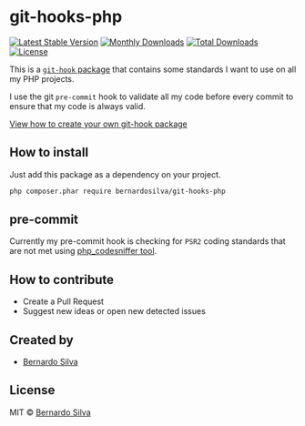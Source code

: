 # git-hooks-php

[![Latest Stable Version](https://poser.pugx.org/bernardosilva/git-hooks-php/v/stable)](https://packagist.org/packages/bernardosilva/git-hooks-php)
[![Monthly Downloads](https://poser.pugx.org/bernardosilva/git-hooks-php/d/monthly)](https://packagist.org/packages/bernardosilva/git-hooks-php)
[![Total Downloads](https://poser.pugx.org/bernardosilva/git-hooks-php/downloads)](https://packagist.org/packages/bernardosilva/git-hooks-php) 
[![License](https://img.shields.io/packagist/l/bernardosilva/git-hooks-php.svg)](https://packagist.org/packages/bernardosilva/git-hooks-php)

This is a [`git-hook` package](https://github.com/BernardoSilva/git-hooks-installer-plugin#git-hook-package) that contains some standards I want to use on all my PHP projects.

I use the git `pre-commit` hook to validate all my code before every commit to ensure
that my code is always valid.

[View how to create your own git-hook package](https://github.com/BernardoSilva/git-hooks-installer-plugin#how-to-create-my-git-hook-packages)

## How to install

Just add this package as a dependency on your project.

```sh
php composer.phar require bernardosilva/git-hooks-php
```

## pre-commit

Currently my pre-commit hook is checking for `PSR2` coding standards
that are not met using [php_codesniffer tool](https://github.com/squizlabs/php_codesniffer).


## How to contribute

* Create a Pull Request
* Suggest new ideas or open new detected issues

## Created by

* [Bernardo Silva](https://www.bernardosilva.com)

## License

MIT © [Bernardo Silva](https://www.bernardosilva.com)